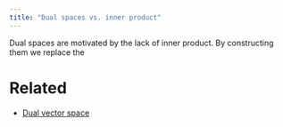 ```yaml
---
title: "Dual spaces vs. inner product"
---
```


      

Dual spaces are motivated by the lack of inner product. By constructing them we replace the

# Related
- [Dual vector space](<notes/ntpy/Definitions/Linear algebra/Dual vector space.md>)
